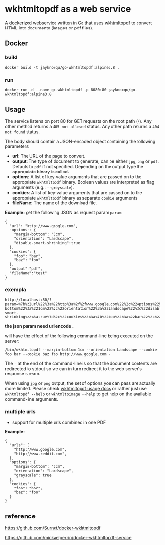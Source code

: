# wkhtmltopdf as a web service

A dockerized webservice written in [Go](https://golang.org/) that uses [wkhtmltopdf](http://wkhtmltopdf.org/) to convert HTML into documents (images or pdf files).

## Docker

### build

```
docker build -t jayknoxqu/go-wkhtmltopdf:alpine3.8 .
```

### run

```
docker run -d --name go-wkhtmltopdf -p 8080:80 jayknoxqu/go-wkhtmltopdf:alpine3.8
```



## Usage

The service listens on port 80 for GET requests on the root path (`/`). Any other method returns a `405 not allowed` status. Any other path returns a `404 not found` status.

The body should contain a JSON-encoded object containing the following parameters:

- **url**: The URL of the page to convert.
- **output**: The type of document to generate, can be either `jpg`, `png` or `pdf`. Defauts to `pdf` if not specified. Depending on the output type the appropriate binary is called.
- **options**: A list of key-value arguments that are passed on to the appropriate `wkhtmltopdf` binary. Boolean values are interpreted as flag arguments (e.g.: `--greyscale`).
- **cookies**: A list of key-value arguments that are passed on to the appropriate `wkhtmltopdf` binary as separate `cookie` arguments.
- **fileName**: The name of the download file.

**Example:** get the following JSON as request param `param`:

```
{
  "url": "http://www.google.com",
  "options": {
    "margin-bottom": "1cm",
    "orientation": "Landscape",
    "disable-smart-shrinking":true
  },
  "cookies": {
    "foo": "bar",
    "baz": "foo"
  },
  "output":"pdf",
  "fileName":"test"
}
```
### exempla
```
http://localhost:80/?param=%7b%22url%22%3a%22http%3a%2f%2fwww.google.com%22%2c%22options%22%3a%7b%22margin-bottom%22%3a%221cm%22%2c%22orientation%22%3a%22Landscape%22%2c%22disable-smart-shrinking%22%3atrue%7d%2c%22cookies%22%3a%7b%22foo%22%3a%22bar%22%2c%22baz%22%3a%22foo%22%7d%2c%22output%22%3a%22pdf%22%2c%22fileName%22%3a%22test%22%7d
```
**the json param need url encode .**

will have the effect of the following command-line being executed on the server:

```
/bin/wkhtmltopdf --margin-bottom 1cm --orientation Landscape --cookie foo bar --cookie baz foo http://www.google.com -
```

The `-` at the end of the command-line is so that the document contents are redirected to stdout so we can in turn redirect it to the web server's response stream.

When using `jpg` or `png` output, the set of options you can pass are actually more limited. Please check [wkhtmltopdf usage docs](http://wkhtmltopdf.org/docs.html) or rather just use `wkhtmltopdf --help` or `wkhtmltoimage --help` to get help on the available command-line arguments.



### multiple urls

- support for multiple urls combined in one PDF

**Example:** 

```
{
  "urls": {
    "http://www.google.com",
    "http://www.reddit.com",
  },
  "options": {
    "margin-bottom": "1cm",
    "orientation": "Landscape",
    "grayscale": true
  },
  "cookies": {
    "foo": "bar",
    "baz": "foo"
  }
}
```



## reference

https://github.com/Surnet/docker-wkhtmltopdf

https://github.com/mickaelperrin/docker-wkhtmltopdf-service
